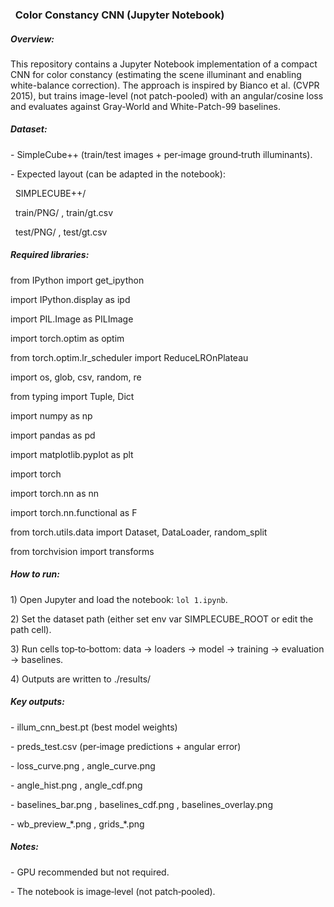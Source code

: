 ### &nbsp;		Color Constancy CNN (Jupyter Notebook)



##### Overview:



This repository contains a Jupyter Notebook implementation of a compact CNN for color constancy (estimating the scene illuminant and enabling white-balance correction). The approach is inspired by Bianco et al. (CVPR 2015), but trains image-level (not patch-pooled) with an angular/cosine loss and evaluates against Gray-World and White-Patch-99 baselines.





##### Dataset:



\- SimpleCube++ (train/test images + per‑image ground‑truth illuminants).

\- Expected layout (can be adapted in the notebook):

&nbsp; SIMPLECUBE++/

&nbsp;   train/PNG/ , train/gt.csv

&nbsp;   test/PNG/  , test/gt.csv





##### Required libraries:



from IPython import get\_ipython

import IPython.display as ipd

import PIL.Image as PILImage

import torch.optim as optim

from torch.optim.lr\_scheduler import ReduceLROnPlateau

import os, glob, csv, random, re

from typing import Tuple, Dict

import numpy as np

import pandas as pd

import matplotlib.pyplot as plt

import torch

import torch.nn as nn

import torch.nn.functional as F

from torch.utils.data import Dataset, DataLoader, random\_split

from torchvision import transforms





##### How to run:



1\) Open Jupyter and load the notebook: `lol 1.ipynb`.

2\) Set the dataset path (either set env var SIMPLECUBE\_ROOT or edit the path cell).

3\) Run cells top‑to‑bottom: data → loaders → model → training → evaluation → baselines.

4\) Outputs are written to ./results/





##### Key outputs:



\- illum\_cnn\_best.pt (best model weights)

\- preds\_test.csv (per‑image predictions + angular error)

\- loss\_curve.png , angle\_curve.png

\- angle\_hist.png , angle\_cdf.png

\- baselines\_bar.png , baselines\_cdf.png , baselines\_overlay.png

\- wb\_preview\_\*.png , grids\_\*.png



##### Notes:



\- GPU recommended but not required.

\- The notebook is image‑level (not patch‑pooled).

